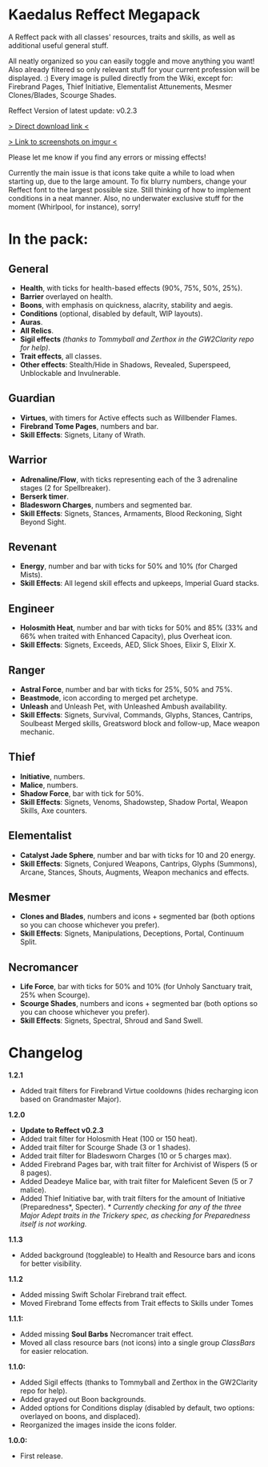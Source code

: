 # Kaedalus Reffect Megapack
 A Reffect pack with all classes' resources, traits and skills, as well as additional useful general stuff.

All neatly organized so you can easily toggle and move anything you want! Also already filtered so only relevant stuff for your current profession will be displayed. :)
Every image is pulled directly from the Wiki, except for: Firebrand Pages, Thief Initiative, Elementalist Attunements, Mesmer Clones/Blades, Scourge Shades.

Reffect Version of latest update: v0.2.3

[> Direct download link <](https://github.com/Kaedalus/Kaedalus-Reffect-Megapack/releases/download/v1.2.1/Kaedalus-Reffect-Megapack.zip)

[> Link to screenshots on imgur <](https://imgur.com/a/AKNGE3r)

Please let me know if you find any errors or missing effects!

Currently the main issue is that icons take quite a while to load when starting up, due to the large amount.
To fix blurry numbers, change your Reffect font to the largest possible size.
Still thinking of how to implement conditions in a neat manner. Also, no underwater exclusive stuff for the moment (Whirlpool, for instance), sorry!

# In the pack:

## General
- **Health**, with ticks for health-based effects (90%, 75%, 50%, 25%).
- **Barrier** overlayed on health.
- **Boons**, with emphasis on quickness, alacrity, stability and aegis.
- **Conditions** (optional, disabled by default, WIP layouts).
- **Auras**.
- **All Relics**.
- **Sigil effects** _(thanks to Tommyball and Zerthox in the GW2Clarity repo for help)_.
- **Trait effects**, all classes.
- **Other effects**: Stealth/Hide in Shadows, Revealed, Superspeed, Unblockable and Invulnerable.

## Guardian
- **Virtues**, with timers for Active effects such as Willbender Flames.
- **Firebrand Tome Pages**, numbers and bar.
- **Skill Effects**: Signets, Litany of Wrath.

## Warrior
- **Adrenaline/Flow**, with ticks representing each of the 3 adrenaline stages (2 for Spellbreaker).
- **Berserk timer**.
- **Bladesworn Charges**, numbers and segmented bar.
- **Skill Effects**: Signets, Stances, Armaments, Blood Reckoning, Sight Beyond Sight.

## Revenant
- **Energy**, number and bar with ticks for 50% and 10% (for Charged Mists).
- **Skill Effects**: All legend skill effects and upkeeps, Imperial Guard stacks.

## Engineer
- **Holosmith Heat**, number and bar with ticks for 50% and 85% (33% and 66% when traited with Enhanced Capacity), plus Overheat icon.
- **Skill Effects**: Signets, Exceeds, AED, Slick Shoes, Elixir S, Elixir X.

## Ranger
- **Astral Force**, number and bar with ticks for 25%, 50% and 75%.
- **Beastmode**, icon according to merged pet archetype.
- **Unleash** and Unleash Pet, with Unleashed Ambush availability.
- **Skill Effects**: Signets, Survival, Commands, Glyphs, Stances, Cantrips, Soulbeast Merged skills, Greatsword block and follow-up, Mace weapon mechanic.

## Thief
- **Initiative**, numbers.
- **Malice**, numbers.
- **Shadow Force**, bar with tick for 50%.
- **Skill Effects**: Signets, Venoms, Shadowstep, Shadow Portal, Weapon Skills, Axe counters.

## Elementalist
- **Catalyst Jade Sphere**, number and bar with ticks for 10 and 20 energy.
- **Skill Effects**: Signets, Conjured Weapons, Cantrips, Glyphs (Summons), Arcane, Stances, Shouts, Augments, Weapon mechanics and effects.

## Mesmer
- **Clones and Blades**, numbers and icons + segmented bar (both options so you can choose whichever you prefer).
- **Skill Effects**: Signets, Manipulations, Deceptions, Portal, Continuum Split.

## Necromancer
- **Life Force**, bar with ticks for 50% and 10% (for Unholy Sanctuary trait, 25% when Scourge).
- **Scourge Shades**, numbers and icons + segmented bar (both options so you can choose whichever you prefer).
- **Skill Effects**: Signets, Spectral, Shroud and Sand Swell.

# Changelog
**1.2.1**
- Added trait filters for Firebrand Virtue cooldowns (hides recharging icon based on Grandmaster Major).

**1.2.0**
- **Update to Reffect v0.2.3**
- Added trait filter for Holosmith Heat (100 or 150 heat).
- Added trait filter for Scourge Shade (3 or 1 shades).
- Added trait filter for Bladesworn Charges (10 or 5 charges max).
- Added Firebrand Pages bar, with trait filter for Archivist of Wispers (5 or 8 pages).
- Added Deadeye Malice bar, with trait filter for Maleficent Seven (5 or 7 malice).
- Added Thief Initiative bar, with trait filters for the amount of Initiative (Preparedness*, Specter).
_* Currently checking for any of the three Major Adept traits in the Trickery spec, as checking for Preparedness itself is not working._

**1.1.3**
- Added background (toggleable) to Health and Resource bars and icons for better visibility.

**1.1.2**
- Added missing Swift Scholar Firebrand trait effect.
- Moved Firebrand Tome effects from Trait effects to Skills under Tomes

**1.1.1:**
- Added missing **Soul Barbs** Necromancer trait effect.
- Moved all class resource bars (not icons) into a single group _ClassBars_ for easier relocation.

**1.1.0:**
- Added Sigil effects (thanks to Tommyball and Zerthox in the GW2Clarity repo for help).
- Added grayed out Boon backgrounds.
- Added options for Conditions display (disabled by default, two options: overlayed on boons, and displaced).
- Reorganized the images inside the icons folder.

**1.0.0:**
- First release.
